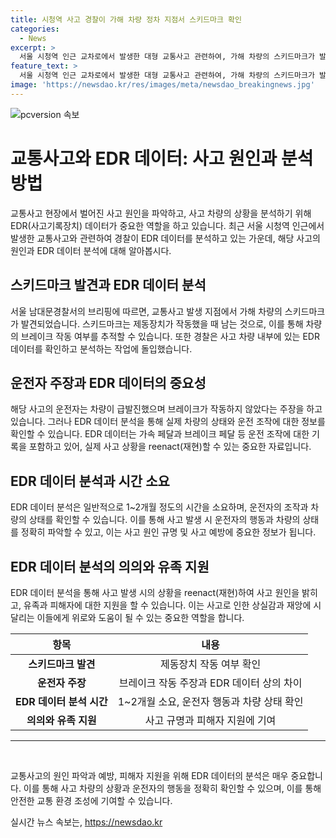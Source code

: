 ```yaml
---
title: 시청역 사고 경찰이 가해 차량 정차 지점서 스키드마크 확인
categories:
  - News
excerpt: >
  서울 시청역 인근 교차로에서 발생한 대형 교통사고 관련하여, 가해 차량의 스키드마크가 발견되었으며 운전자는 급발진 주장 중이다. 사고 차량은 보행자들과 다른 차량을 치고 9명이 사망, 7명이 다쳤다. 운전자의 건강 상태와 차량 내 블랙박스, EDR 등 자료를 조사 중이며, 국립과학수사연구원과 협력하여 사고 원인을 분석 중이다. 경찰은 유족과 피해자를 돕기 위해 노력 중이다. 
feature_text: >
  서울 시청역 인근 교차로에서 발생한 대형 교통사고 관련하여, 가해 차량의 스키드마크가 발견되었으며 운전자는 급발진 주장 중이다. 사고 차량은 보행자들과 다른 차량을 치고 9명이 사망, 7명이 다쳤다. 운전자의 건강 상태와 차량 내 블랙박스, EDR 등 자료를 조사 중이며, 국립과학수사연구원과 협력하여 사고 원인을 분석 중이다. 경찰은 유족과 피해자를 돕기 위해 노력 중이다. 
image: 'https://newsdao.kr/res/images/meta/newsdao_breakingnews.jpg'
---
```


<p><img src="https://newsdao.kr/res/images/meta/newsdao_breakingnews.jpg" alt="pcversion 속보" /></p>

<h1>교통사고와 EDR 데이터: 사고 원인과 분석 방법</h1>

<p data-ke-size="size16">교통사고 현장에서 벌어진 사고 원인을 파악하고, 사고 차량의 상황을 분석하기 위해 EDR(사고기록장치) 데이터가 중요한 역할을 하고 있습니다. 최근 서울 시청역 인근에서 발생한 교통사고와 관련하여 경찰이 EDR 데이터를 분석하고 있는 가운데, 해당 사고의 원인과 EDR 데이터 분석에 대해 알아봅시다.</p>

<h2 data-ke-size="size26">스키드마크 발견과 EDR 데이터 분석</h2>

<p data-ke-size="size16">서울 남대문경찰서의 브리핑에 따르면, 교통사고 발생 지점에서 가해 차량의 스키드마크가 발견되었습니다. 스키드마크는 제동장치가 작동했을 때 남는 것으로, 이를 통해 차량의 브레이크 작동 여부를 추적할 수 있습니다. 또한 경찰은 사고 차량 내부에 있는 EDR 데이터를 확인하고 분석하는 작업에 돌입했습니다.</p>

<h2 data-ke-size="size26">운전자 주장과 EDR 데이터의 중요성</h2>

<p data-ke-size="size16">해당 사고의 운전자는 차량이 급발진했으며 브레이크가 작동하지 않았다는 주장을 하고 있습니다. 그러나 EDR 데이터 분석을 통해 실제 차량의 상태와 운전 조작에 대한 정보를 확인할 수 있습니다. EDR 데이터는 가속 페달과 브레이크 페달 등 운전 조작에 대한 기록을 포함하고 있어, 실제 사고 상황을 reenact(재현)할 수 있는 중요한 자료입니다.</p>

<h2 data-ke-size="size26">EDR 데이터 분석과 시간 소요</h2>

<p data-ke-size="size16">EDR 데이터 분석은 일반적으로 1~2개월 정도의 시간을 소요하며, 운전자의 조작과 차량의 상태를 확인할 수 있습니다. 이를 통해 사고 발생 시 운전자의 행동과 차량의 상태를 정확히 파악할 수 있고, 이는 사고 원인 규명 및 사고 예방에 중요한 정보가 됩니다.</p>

<h2 data-ke-size="size26">EDR 데이터 분석의 의의와 유족 지원</h2>

<p data-ke-size="size16">EDR 데이터 분석을 통해 사고 발생 시의 상황을 reenact(재현)하여 사고 원인을 밝히고, 유족과 피해자에 대한 지원을 할 수 있습니다. 이는 사고로 인한 상실감과 재앙에 시달리는 이들에게 위로와 도움이 될 수 있는 중요한 역할을 합니다.</p>

<table>
    <thead>
        <tr>
            <th style="text-align: center;">항목</th>
            <th style="text-align: center;">내용</th>
        </tr>
    </thead>
    <tbody>
        <tr>
            <td style="text-align: center; height: 17px;"><b>스키드마크 발견</b></td>
            <td style="text-align: center;">제동장치 작동 여부 확인</td>
        </tr>
        <tr>
            <td style="text-align: center; height: 17px;"><b>운전자 주장</b></td>
            <td style="text-align: center;">브레이크 작동 주장과 EDR 데이터 상의 차이</td>
        </tr>
        <tr>
            <td style="text-align: center; height: 17px;"><b>EDR 데이터 분석 시간</b></td>
            <td style="text-align: center;">1~2개월 소요, 운전자 행동과 차량 상태 확인</td>
        </tr>
        <tr>
            <td style="text-align: center; height: 17px;"><b>의의와 유족 지원</b></td>
            <td style="text-align: center;">사고 규명과 피해자 지원에 기여</td>
        </tr>
    </tbody>
</table>

<hr>

<p data-ke-size="size16">&nbsp;</p>

<p data-ke-size="size16">교통사고의 원인 파악과 예방, 피해자 지원을 위해 EDR 데이터의 분석은 매우 중요합니다. 이를 통해 사고 차량의 상황과 운전자의 행동을 정확히 확인할 수 있으며, 이를 통해 안전한 교통 환경 조성에 기여할 수 있습니다.</p>
실시간 뉴스 속보는, <a href="https://newsdao.kr" rel="dofollow">https://newsdao.kr</a>


